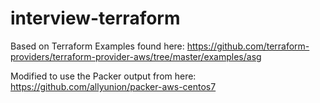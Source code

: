 # interview-terraform

Based on Terraform Examples found here:
https://github.com/terraform-providers/terraform-provider-aws/tree/master/examples/asg

Modified to use the Packer output from here:
https://github.com/allyunion/packer-aws-centos7
